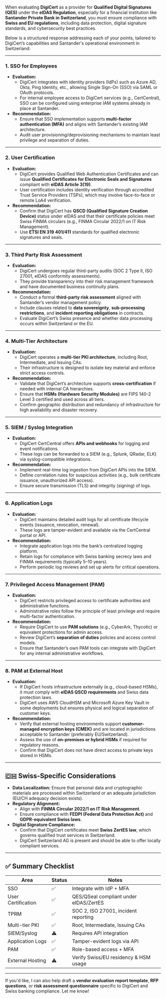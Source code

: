 When evaluating **DigiCert** as a provider for **Qualified Digital Signatures (QES)** under the **eIDAS Regulation**, especially for a financial institution like **Santander Private Bank in Switzerland**, you must ensure compliance with **Swiss and EU regulations**, including data protection, digital signature standards, and cybersecurity best practices.

Below is a structured response addressing each of your points, tailored to DigiCert’s capabilities and Santander's operational environment in Switzerland:

---

### **1. SSO for Employees**
- **Evaluation:**
  - DigiCert integrates with identity providers (IdPs) such as Azure AD, Okta, Ping Identity, etc., allowing Single Sign-On (SSO) via SAML or OAuth protocols.
  - For internal employee access to DigiCert services (e.g., CertCentral), SSO can be configured using enterprise IAM systems already in place at Santander.
- **Recommendation:**
  - Ensure that SSO implementation supports **multi-factor authentication (MFA)** and aligns with Santander’s existing IAM architecture.
  - Audit user provisioning/deprovisioning mechanisms to maintain least privilege and separation of duties.

---

### **2. User Certification**
- **Evaluation:**
  - DigiCert provides Qualified Web Authentication Certificates and can issue **Qualified Certificates for Electronic Seals and Signatures** compliant with **eIDAS Article 3(19)**.
  - User certification includes identity verification through accredited Trust Service Providers (TSPs), which may involve face-to-face or remote LoA4 verification.
- **Recommendation:**
  - Confirm that DigiCert has **QSCD (Qualified Signature Creation Device)** status under eIDAS and that their certificate policies meet Swiss FINMA circulars (e.g., FINMA Circular 2022/1 on IT Risk Management).
  - Use **ETSI EN 319 401/411** standards for qualified electronic signatures and seals.

---

### **3. Third Party Risk Assessment**
- **Evaluation:**
  - DigiCert undergoes regular third-party audits (SOC 2 Type II, ISO 27001, eIDAS conformity assessments).
  - They provide transparency into their risk management framework and have documented business continuity plans.
- **Recommendation:**
  - Conduct a formal **third-party risk assessment** aligned with Santander’s vendor management policy.
  - Include clauses related to **data sovereignty**, **sub-processing restrictions**, and **incident reporting obligations** in contracts.
  - Evaluate DigiCert’s Swiss presence and whether data processing occurs within Switzerland or the EU.

---

### **4. Multi-Tier Architecture**
- **Evaluation:**
  - DigiCert operates a **multi-tier PKI architecture**, including Root, Intermediate, and Issuing CAs.
  - Their infrastructure is designed to isolate key material and enforce strict access controls.
- **Recommendation:**
  - Validate that DigiCert’s architecture supports **cross-certification** if needed with internal CA hierarchies.
  - Ensure that **HSMs (Hardware Security Modules)** are FIPS 140-2 Level 3 certified and used across all tiers.
  - Confirm geographic distribution and redundancy of infrastructure for high availability and disaster recovery.

---

### **5. SIEM / Syslog Integration**
- **Evaluation:**
  - DigiCert CertCentral offers **APIs and webhooks** for logging and event notifications.
  - These logs can be forwarded to a SIEM (e.g., Splunk, QRadar, ELK) via syslog-compatible integrations.
- **Recommendation:**
  - Implement real-time log ingestion from DigiCert APIs into the SIEM.
  - Define correlation rules for suspicious activities (e.g., bulk certificate issuance, unauthorized API access).
  - Ensure secure transmission (TLS) and integrity (signing) of logs.

---

### **6. Application Logs**
- **Evaluation:**
  - DigiCert maintains detailed audit logs for all certificate lifecycle events (issuance, revocation, renewal).
  - These logs are tamper-evident and available via the CertCentral portal or API.
- **Recommendation:**
  - Integrate application logs into the bank’s centralized logging platform.
  - Retain logs for compliance with Swiss banking secrecy laws and FINMA requirements (typically 5–10 years).
  - Perform periodic log reviews and set up alerts for critical operations.

---

### **7. Privileged Access Management (PAM)**
- **Evaluation:**
  - DigiCert restricts privileged access to certificate authorities and administrative functions.
  - Administrative roles follow the principle of least privilege and require multi-factor authentication.
- **Recommendation:**
  - Require DigiCert to use **PAM solutions** (e.g., CyberArk, Thycotic) or equivalent protections for admin access.
  - Review DigiCert’s **separation of duties** policies and access control models.
  - Ensure that Santander’s own PAM tools can integrate with DigiCert for any internal administrative workflows.

---

### **8. PAM at External Host**
- **Evaluation:**
  - If DigiCert hosts infrastructure externally (e.g., cloud-based HSMs), it must comply with **eIDAS QSCD requirements** and Swiss data protection laws.
  - DigiCert uses AWS CloudHSM and Microsoft Azure Key Vault in some deployments but ensures physical and logical separation of customer keys.
- **Recommendation:**
  - Verify that external hosting environments support **customer-managed encryption keys (CMEK)** and are located in jurisdictions acceptable to Santander (preferably EU/Switzerland).
  - Assess the use of **on-premises or hybrid HSMs** if required for regulatory reasons.
  - Confirm that DigiCert does not have direct access to private keys stored in HSMs.

---

## 🇨🇭 **Swiss-Specific Considerations**
- **Data Localization:** Ensure that personal data and cryptographic materials are processed within Switzerland or an adequate jurisdiction (EU/CH adequacy decision exists).
- **Regulatory Alignment:**
  - Align with **FINMA Circular 2022/1 on IT Risk Management**.
  - Ensure compliance with **FEDPI (Federal Data Protection Act)** and **GDPR-equivalent Swiss laws**.
- **Digital Signature Compliance:**
  - Confirm that DigiCert certificates meet **Swiss ZertES law**, which governs qualified trust services in Switzerland.
  - DigiCert Switzerland AG is present and should be able to offer locally compliant services.

---

## ✅ Summary Checklist
| Area | Status | Notes |
|------|--------|-------|
| SSO | ✅ | Integrate with IdP + MFA |
| User Certification | ✅ | QES/QSeal compliant under eIDAS/ZertES |
| TPRM | ✅ | SOC 2, ISO 27001, incident reporting |
| Multi-tier PKI | ✅ | Root, Intermediate, Issuing CAs |
| SIEM/Syslog | ⚠️ | Requires API integration |
| Application Logs | ✅ | Tamper-evident logs via API |
| PAM | ✅ | Role-based access + MFA |
| External Hosting | ⚠️ | Verify Swiss/EU residency & HSM usage |

---

If you'd like, I can also help draft a **vendor evaluation report template**, **RFP questions**, or **risk assessment questionnaire** specific to DigiCert and Swiss banking compliance. Let me know!
